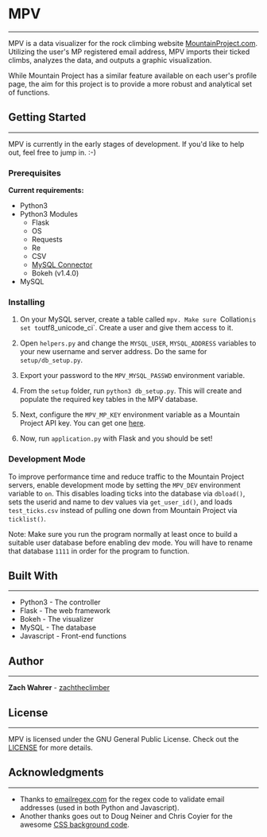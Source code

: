 # MPV
---
MPV is a data visualizer for the rock climbing website [MountainProject.com](https://mountainproject.com). Utilizing the user's MP registered email address, MPV imports their ticked climbs, analyzes the data, and outputs a graphic visualization.

While Mountain Project has a similar feature available on each user's profile page, the aim for this project is to provide a more robust and analytical set of functions.

## Getting Started
---
MPV is currently in the early stages of development. If you'd like to help out, feel free to jump in. :-)

### Prerequisites
**Current requirements:**
* Python3
* Python3 Modules
  - Flask
  - OS
  - Requests
  - Re
  - CSV
  - [MySQL Connector](https://www.mysql.com/products/connector/)
  - Bokeh (v1.4.0)
* MySQL

### Installing
1. On your MySQL server, create a table called `mpv. Make sure `Collation` is set to `utf8_unicode_ci`. Create a user and give them access to it.

2. Open `helpers.py` and change the `MYSQL_USER`, `MYSQL_ADDRESS` variables to your new username and server address. Do the same for `setup/db_setup.py`.

3. Export your password to the `MPV_MYSQL_PASSWD` environment variable.

4. From the `setup` folder, run `python3 db_setup.py`. This will create and populate the required key tables in the MPV database.

5. Next, configure the `MPV_MP_KEY` environment variable as a Mountain Project API key. You can get one [here](https://www.mountainproject.com/data).

6. Now, run `application.py` with Flask and you should be set!

### Development Mode
To improve performance time and reduce traffic to the Mountain Project servers, enable development mode by setting the `MPV_DEV` environment variable to `on`. This disables loading ticks into the database via `dbload()`, sets the userid and name to dev values via `get_user_id()`, and loads `test_ticks.csv` instead of pulling one down from Mountain Project via `ticklist()`.

Note: Make sure you run the program normally at least once to build a suitable user database before enabling dev mode. You will have to rename that database `1111` in order for the program to function.  

## Built With
---
* Python3 - The controller
* Flask - The web framework
* Bokeh - The visualizer
* MySQL - The database
* Javascript - Front-end functions

## Author
---
**Zach Wahrer** - [zachtheclimber](https://github.com/zachtheclimber)

## License
---
MPV is licensed under the GNU General Public License. Check out the [LICENSE](LICENSE) for more details.

## Acknowledgments
---
* Thanks to [emailregex.com](https://emailregex.com/) for the regex code to validate email addresses (used in both Python and Javascript).
* Another thanks goes out to Doug Neiner and Chris Coyier for the awesome [CSS background code](https://css-tricks.com/perfect-full-page-background-image/).
